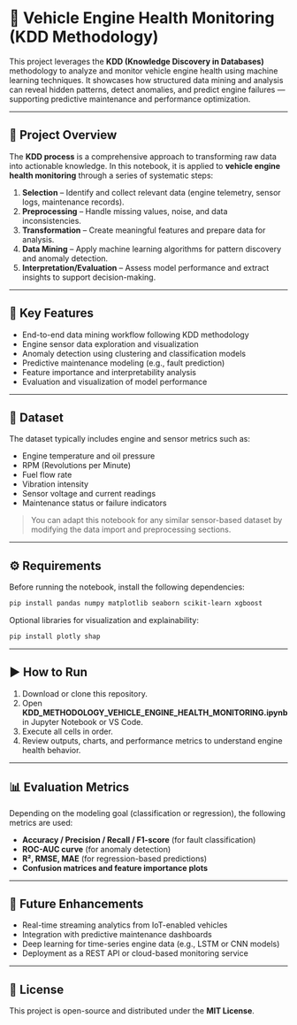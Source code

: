 
# 🔧 Vehicle Engine Health Monitoring (KDD Methodology)

This project leverages the **KDD (Knowledge Discovery in Databases)** methodology to analyze and monitor vehicle engine health using machine learning techniques.
It showcases how structured data mining and analysis can reveal hidden patterns, detect anomalies, and predict engine failures — supporting predictive maintenance and performance optimization.

---

## 📘 Project Overview

The **KDD process** is a comprehensive approach to transforming raw data into actionable knowledge.
In this notebook, it is applied to **vehicle engine health monitoring** through a series of systematic steps:

1. **Selection** – Identify and collect relevant data (engine telemetry, sensor logs, maintenance records).
2. **Preprocessing** – Handle missing values, noise, and data inconsistencies.
3. **Transformation** – Create meaningful features and prepare data for analysis.
4. **Data Mining** – Apply machine learning algorithms for pattern discovery and anomaly detection.
5. **Interpretation/Evaluation** – Assess model performance and extract insights to support decision-making.

---

## 🧠 Key Features

* End-to-end data mining workflow following KDD methodology
* Engine sensor data exploration and visualization
* Anomaly detection using clustering and classification models
* Predictive maintenance modeling (e.g., fault prediction)
* Feature importance and interpretability analysis
* Evaluation and visualization of model performance

---

## 🧩 Dataset

The dataset typically includes engine and sensor metrics such as:

* Engine temperature and oil pressure
* RPM (Revolutions per Minute)
* Fuel flow rate
* Vibration intensity
* Sensor voltage and current readings
* Maintenance status or failure indicators

> You can adapt this notebook for any similar sensor-based dataset by modifying the data import and preprocessing sections.

---

## ⚙️ Requirements

Before running the notebook, install the following dependencies:

```bash
pip install pandas numpy matplotlib seaborn scikit-learn xgboost
```

Optional libraries for visualization and explainability:

```bash
pip install plotly shap
```

---

## ▶️ How to Run

1. Download or clone this repository.
2. Open **KDD_METHODOLOGY_VEHICLE_ENGINE_HEALTH_MONITORING.ipynb** in Jupyter Notebook or VS Code.
3. Execute all cells in order.
4. Review outputs, charts, and performance metrics to understand engine health behavior.

---

## 📊 Evaluation Metrics

Depending on the modeling goal (classification or regression), the following metrics are used:

* **Accuracy / Precision / Recall / F1-score** (for fault classification)
* **ROC-AUC curve** (for anomaly detection)
* **R², RMSE, MAE** (for regression-based predictions)
* **Confusion matrices and feature importance plots**

---

## 🚀 Future Enhancements

* Real-time streaming analytics from IoT-enabled vehicles
* Integration with predictive maintenance dashboards
* Deep learning for time-series engine data (e.g., LSTM or CNN models)
* Deployment as a REST API or cloud-based monitoring service

---

## 🧾 License

This project is open-source and distributed under the **MIT License**.


